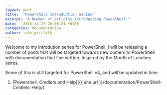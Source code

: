```yaml
---
layout: post
title:  "PowerShell Introduction Series"
excerpt: "A Number of articles introducting PowerShell."
date:   2016-11-27 20:00:21 +0100
categories: documentation
author: luke_griffith
---
```


Welcome to my introdution series for PowerShell, I will be releasing a number of posts that will be targeted towards new comers to PowerShell with documentation that I've written. Inspired by the Month of Lunches seires.

Some of this is still targeted for PowerShell v4, and will be updated in time. 

1. [Powershell, Cmdlets and Help]({{ site.url }}/documentation/PowerShell-Cmdlets-Help/)